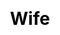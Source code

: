 ---
title: Wife
layout: dream_interpretation/kind_single
description: Dream interpretation - character - wife.
js: []
css: ["css/luck/dream_interpretation/dream_interpretation.css"]
---